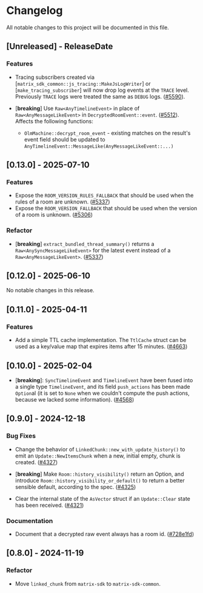 # Changelog

All notable changes to this project will be documented in this file.

<!-- next-header -->

## [Unreleased] - ReleaseDate

### Features

- Tracing subscribers created via [`matrix_sdk_common::js_tracing::MakeJsLogWriter`] or [`make_tracing_subscriber`] will now drop log events at the `TRACE` level. Previously `TRACE` logs were treated the same as `DEBUG` logs. ([#5590](https://github.com/matrix-org/matrix-rust-sdk/pull/5590)).

- [**breaking**] Use `Raw<AnyTimelineEvent>` in place of `Raw<AnyMessageLikeEvent>`
  in `DecryptedRoomEvent::event`.
  ([#5512](https://github.com/matrix-org/matrix-rust-sdk/pull/5512/files)).
  Affects the following functions:
  - `OlmMachine::decrypt_room_event` - existing matches on the result's event field
     should be updated to `AnyTimelineEvent::MessageLike(AnyMessageLikeEvent::...)`

## [0.13.0] - 2025-07-10

### Features

- Expose the `ROOM_VERSION_RULES_FALLBACK` that should be used when the rules of
  a room are unknown.
  ([#5337](https://github.com/matrix-org/matrix-rust-sdk/pull/5337))
- Expose the `ROOM_VERSION_FALLBACK` that should be used when the version of a
  room is unknown.
  ([#5306](https://github.com/matrix-org/matrix-rust-sdk/pull/5306))

### Refactor

- [**breaking**] `extract_bundled_thread_summary()` returns a
  `Raw<AnySyncMessageLikeEvent>` for the latest event instead of a
  `Raw<AnyMessageLikeEvent>`.
  ([#5337](https://github.com/matrix-org/matrix-rust-sdk/pull/5337))

## [0.12.0] - 2025-06-10

No notable changes in this release.

## [0.11.0] - 2025-04-11

### Features

- Add a simple TTL cache implementation. The `TtlCache` struct can be used as a
  key/value map that expires items after 15 minutes.
  ([#4663](https://github.com/matrix-org/matrix-rust-sdk/pull/4663))

## [0.10.0] - 2025-02-04

- [**breaking**]: `SyncTimelineEvent` and `TimelineEvent` have been
  fused into a single type `TimelineEvent`, and its field `push_actions`
  has been made `Option`al (it is set to `None` when we couldn't
  compute the push actions, because we lacked some information).
  ([#4568](https://github.com/matrix-org/matrix-rust-sdk/pull/4568))

## [0.9.0] - 2024-12-18

### Bug Fixes

- Change the behavior of `LinkedChunk::new_with_update_history()` to emit an
  `Update::NewItemsChunk` when a new, initial empty, chunk is created.
  ([#4327](https://github.com/matrix-org/matrix-rust-sdk/pull/4321))

- [**breaking**] Make `Room::history_visibility()` return an Option, and
  introduce `Room::history_visibility_or_default()` to return a better
  sensible default, according to the spec.
  ([#4325](https://github.com/matrix-org/matrix-rust-sdk/pull/4325))

- Clear the internal state of the `AsVector` struct if an `Update::Clear`
  state has been received.
  ([#4321](https://github.com/matrix-org/matrix-rust-sdk/pull/4321))

### Documentation

- Document that a decrypted raw event always has a room id.
  ([#728e1fd](https://github.com/matrix-org/matrix-rust-sdk/commit/728e1fda2ae9f1bfa87df162aa553040be705223))

## [0.8.0] - 2024-11-19

### Refactor

- Move `linked_chunk` from `matrix-sdk` to `matrix-sdk-common`.
